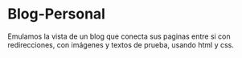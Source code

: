 # Blog-Personal
Emulamos la vista de un blog que conecta sus paginas entre si con redirecciones, con imágenes y textos de prueba, usando html y css.
